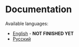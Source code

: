 # Documentation

Available languages:

* [English](en/README.md) - **NOT FINISHED YET**
* [Русский](ru/README.md)